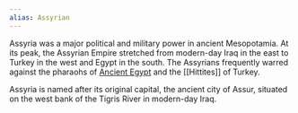 ```yaml
---
alias: Assyrian
---
```


Assyria was a major political and military power in ancient Mesopotamia. At its peak, the Assyrian Empire stretched from modern-day Iraq in the east to Turkey in the west and Egypt in the south. The Assyrians frequently warred against the pharaohs of [Ancient Egypt](https://www.history.com/topics/ancient-history/ancient-egypt) and the [[Hittites]] of Turkey.

Assyria is named after its original capital, the ancient city of Assur, situated on the west bank of the Tigris River in modern-day Iraq.